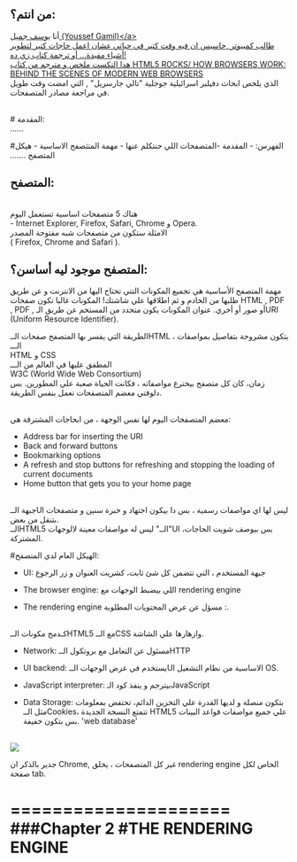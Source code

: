 ## من انتم؟:
أنا 
<a href="mailto:yoga1290@gmail.com">يوسف جميل (Youssef Gamil)</a‪>‬
<br>
 طالب كمبيوتر ,حاسيس ان فيه وقت كتير في حياتي عشان اعمل حاجات كتير لتطوير أشياء مفيدة... أو ترجمة كتاب زي ده!
<br> 
هدا التكست ملخص و مترجم من كتاب 
<a href="http://www.html5rocks.com/en/tutorials/internals/howbrowserswork/">HTML5 ROCKS/ HOW BROWSERS WORK: BEHIND THE SCENES OF MODERN WEB BROWSERS</a>
<br>
الذي يلخص ابحاث دفيلبر اسرائيلية جوجلية "تالي جارسريل" , التي امضت وقت طويل في مراجعة مصادر المتصفحات.

<br>
# المقدمة:
<br>
......

#الفهرس:
‫-‬ المقدمة
	‫-‬المتصفحات اللي حنتكلم عنها
	‫-‬ مهمة المتثصفح الاساسية
	- هيكل المتصفح
‫…….‬


## المتصفح:
<br>
هناك 5 متصفحات اساسية تستعمل اليوم 
<br>
-  Internet Explorer, Firefox, Safari, Chrome و Opera.
<br>
 الامثلة ستكون من متصفحات شبه مفتوحة المصدر
<br>
 (  Firefox, Chrome and Safari ).

## المتصفح موجود ليه أساسن؟:

مهمة المتصفح الأساسية هي تجميع المكونات التتي تحتاج اليها من الانترنت و عن طريق طلبها من الخادم و ثم اطلاقها علي شاشتك!
المكونات غالبا تكون صفحات HTML , PDF , PDF , أو صور أو أخري. عنوان المكونات يكون متحدد من المستخم عن طريق الـURI (Uniform Resource Identifier).

الطريقة التي يفسر بها المتصفح صفحات الــHTML ، بتكون مشروحة بتفاصيل بمواصفات الـــ
<br>
HTML و CSS
<br>
المطفق عليها في العالم من الـــ
<br>
W3C (World Wide Web Consortium)
<br>
زمان، كان كل متصفح بيخترع مواصفاته ، فكانت الحياة صعبة علي المطورين.
بس دلوقتي معضم المتصفحات تعمل بنفس الطريقة.
<br>
<br>

معضم المتصفحات اليوم لها نفس الوجهة ، من ابحاجات المشترقة هي:

- Address bar for inserting the URI
- Back and forward buttons
- Bookmarking options
- A refresh and stop buttons for refreshing and stopping the loading of current documents
- Home button that gets you to your home page

<br>
جبهة الــUI ليس لها اي مواصفات رسمية ، بس دا بيكون اجتهاد و خبرة سنين و متصفحات بتنقل من بعض.
<br>
  الــHTML5 ليس له مواصفات معينة لالوجهات ‪"‬الــ‪"‬UI ،بس بيوصف شويت الحاجات المشتركة.


#الهيكل العام لدي المتصفح:
<br>

- UI:
	جبهة المستخدم ، التي تتضمن كل شئ ثابت، كشريت العنوان و زر الرجوع	

- The browser engine:
اللي بيضبط الوجهات مع  rendering engine

- The rendering engine ‫:‬ 
مسؤل عن عرض المحتويات المطلوبة.
<br>
كـدمج مكونات الــHTML5 مع الــCSS وازهارها علي الشاشة.

- Network:
مسئول عن   التعامل مع بروتكول الــHTTP 

- UI backend:
يستخدم  في عرض الوجهات الــUI الاساسية من نظام التشغيل OS‪.‬

- JavaScript interpreter:
بيترجم و ينفذ كود الـJavaScript 

- Data Storage:
بتكون منصلة و لديها القدرة علي التخزين الدائم، تحتفض بمعلومات مثل الــCookies،
تتمتع النسخة الجديدة HTML5 علي جميع مواصفات قواعد البينات بس بتكون خفيفة.
‪'‬web database‪'‬

<br>
<img src="http://www.html5rocks.com/en/tutorials/internals/howbrowserswork/layers.png">
<br>

جدير بالذكر ان Chrome‪,‬ غير كل المتصفحات ، يخلق  rendering engine الخاص لكل صفحة tab‪.‬

=====================
###Chapter 2
#THE RENDERING ENGINE
=====================

